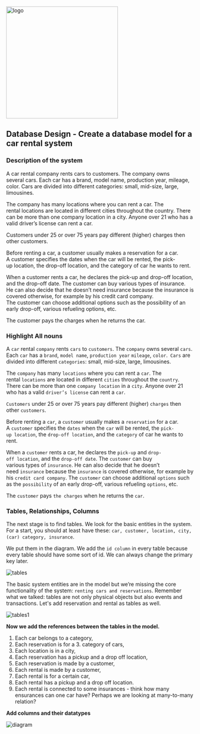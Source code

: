 <img src="https://webassets.telerikacademy.com/images/default-source/logos/telerik-academy.svg)" alt="logo" width="300px" style="margin-top: 20px;"/>

## Database Design - Create a database model for a car rental system

### **Description of the system**

A car rental company rents cars to customers. The company owns several cars. Each car has a brand, model name, production year, mileage, color. Cars are divided into different categories: small, mid-size, large, limousines.

The company has many locations where you can rent a car. The rental locations are located in different cities throughout the country. There can be more than one company location in a city.
Anyone over 21 who has a valid driver’s license can rent a car.

Customers under 25 or over 75 years pay different (higher) charges then other customers.

Before renting a car, a customer usually makes a reservation for a car. A customer specifies the dates when the car will be rented, the pick-up location, the drop-off location, and the category of car he wants to rent. 

When a customer rents a car, he declares the pick-up and drop-off location, and the drop-off date. The customer can buy various types of insurance. He can also decide that he doesn’t need insurance because the insurance is covered otherwise, for example by his credit card company. The customer can choose additional options such as the possibility of an early drop-off, various refueling options, etc.

The customer pays the charges when he returns the car.

### **Highlight All nouns**

A `car` rental `company` rents `cars` to `customers`. The `company` owns several `cars`. Each `car` has a `brand`, `model name`, `production year` `mileage`, `color`.` Cars` are divided into different `categories`: small, mid-size, large, limousines.

The `company` has many `locations` where you can rent a `car`. The rental `locations` are located in different `cities` throughout the `country`. There can be more than one `company location` in a `city`.
Anyone over 21 who has a valid `driver’s license` can rent a `car`.

`Customers` under 25 or over 75 years pay different (higher) `charges` then other `customers`.

Before renting a `car`, a `customer` usually makes a `reservation` for a car. A `customer` specifies the `dates` when the `car` will be rented, the `pick-up location`, the `drop-off location`, and the `category` of car he wants to rent. 

When a `customer` rents a car, he declares the `pick-up` and `drop-off location`, and the `drop-off date`. The `customer` can buy various types of `insurance`. He can also decide that he doesn’t need `insurance` because the `insurance` is covered otherwise, for example by his `credit card company`. The `customer` can choose additional `options` such as the `possibility` of an early drop-off, various refueling `options`, etc.

The `customer` pays `the charges` when he returns the `car`.

### **Tables, Relationships, Columns**

The next stage is to find tables. We look for the basic entities in the system. For a start, you should at least have these: 
`car, customer, location, city, (car) category, insurance`. 

We put them in the diagram. We add the `id column` in every table because every table should have some sort of id. We can always change the primary key later.

![tables](D:\Telerik\Telerik_course_python\39_DB\in_class_Rent_a_Car\tables.png)

The basic system entities are in the model but we’re missing the core functionality of the system: `renting cars and reservations`. Remember what we talked: tables are not only physical objects but also events and transactions. Let's add reservation and rental as tables as well.

![tables1](D:\Telerik\Telerik_course_python\39_DB\in_class_Rent_a_Car\tables1.png)

**Now we add the references between the tables in the model.**

1. Each car belongs to a category,
2. Each reservation is for a 3. category of cars,
3. Each location is in a city,
4. Each reservation has a pickup and a drop off location,
5. Each reservation is made by a customer,
6. Each rental is made by a customer,
7. Each rental is for a certain car,
8. Each rental has a pickup and a drop off location.
9. Each rental is connected to some insurances - think how many ensurances can one car have? Perhaps we are looking at many-to-many relation?

**Add columns and their datatypes**

![diagram](D:\Telerik\Telerik_course_python\39_DB\in_class_Rent_a_Car\diagram.png)



